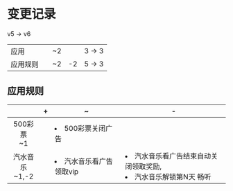 # 变更记录

v5 -> v6

||||||
|-|:-:|:-:|:-:|:-:|
|应用||~2||3 -> 3|
|应用规则||~2|-2|5 -> 3|

## 应用规则

||+|~|-|
|:-:|-|-|-|
|500彩票<br>~1||<li>500彩票关闭广告||
|汽水音乐<br>~1,-2||<li>汽水音乐看广告领取vip|<li>汽水音乐看广告结束自动关闭领取奖励,<li>汽水音乐解锁第N天 畅听|
